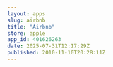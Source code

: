 ```yaml
---
layout: apps
slug: airbnb
title: "Airbnb"
store: apple
app_id: 401626263
date: 2025-07-31T12:17:29Z
published: 2010-11-10T20:28:11Z
---
```

